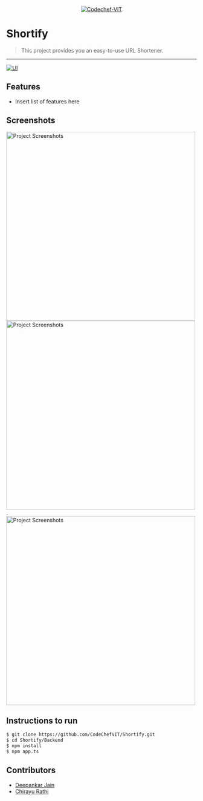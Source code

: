 <p align="center"><a href="http://www.codechefvit.com" target="_blank"><img src="https://s3.amazonaws.com/codechef_shared/sites/all/themes/abessive/logo-3.png" title="CodeChef-VIT" alt="Codechef-VIT"></a>
</p>

# Shortify

> <Subtitle>
> This project provides you an easy-to-use URL Shortener.

---
  [![UI ](https://img.shields.io/badge/User%20Interface-Link%20to%20UI-orange?style=flat-square&logo=appveyor)](https://codechefvit.github.io/Shortify/)




## Features
- Insert list of features here




## Screenshots
<img width="500" src="https://i.ibb.co/mBjz6fm/Screenshot-2020-07-25-at-8-38-27-AM.jpg" alt="Project Screenshots">  <img width="500" src="https://i.ibb.co/tP7mBTs/Screenshot-2020-07-25-at-8-38-06-AM.jpg" alt="Project Screenshots">. <img width="500" src="https://i.ibb.co/jGvXG4K/Screenshot-2020-07-25-at-8-37-50-AM.jpg" alt="Project Screenshots">

## Instructions to run

```bash
$ git clone https://github.com/CodeChefVIT/Shortify.git
$ cd Shortify/Backend
$ npm install
$ npm app.ts
```

## Contributors
- <a href="https://github.com/decipher07">Deepankar Jain</a>
- <a href="https://github.com/chirayurathi">Chirayu Rathi</a>

